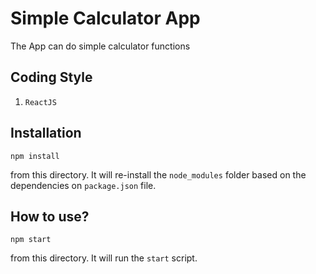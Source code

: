 # Simple Calculator App
The App can do simple calculator functions

## Coding Style
1. `ReactJS`

## Installation
```
npm install
```
from this directory. It will re-install the `node_modules` folder based on the dependencies on `package.json` file.

How to use?
----------
```
npm start
```
from this directory.
It will run the `start` script.
